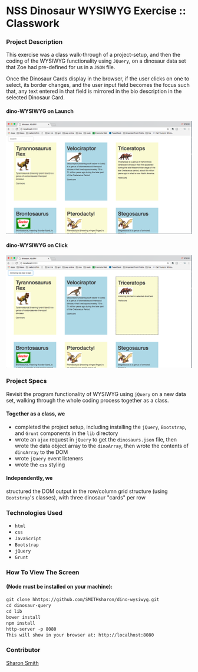 # NSS Dinosaur WYSIWYG Exercise :: Classwork

### Project Description 

This exercise was a class walk-through of a project-setup, and then the coding of the WYSIWYG functionality using `JQuery`, on a dinosaur data set that Zoe had pre-defined for us in a `JSON` file. 

Once the Dinosaur Cards display in the browser, if the user clicks on one to select, its border changes, and the user input field becomes the focus such that, any text entered in that field is mirrored in the bio description in the selected Dinosaur Card.  


#### dino-WYSIWYG on Launch
![dino-WYSIWYG on Launch](https://raw.githubusercontent.com/SMITHsharon/dino-wysiwyg/screens/screens/dino-wysiwyg%20on%20launch.png)

#### dino-WYSIWYG on Click
![dino-WYSIWYG on Click](https://raw.githubusercontent.com/SMITHsharon/dino-wysiwyg/screens/screens/dino-wysiwyg%20on%20click.png)


### Project Specs
Revisit the program functionality of WYSIWYG using `jQuery` on a new data set, walking through the whole coding process together as a class. 

#### Together as a class, we 
- completed the project setup, including installing the `jQuery`, `Bootstrap`, and `Grunt` components in the `lib` directory
- wrote an `ajax` request in `jQuery` to get the `dinosaurs.json` file, then wrote the data object array to the `dinoArray`, then wrote the contents of `dinoArray` to the DOM
- wrote `jQuery` event listeners
- wrote the `css` styling

#### Independently, we 
structured the DOM output in the row/column grid structure (using `Bootstrap`'s classes), with three dinosaur "cards" per row



### Technologies Used
- `html`
- `css`
- `JavaScript`
- `Bootstrap`
- `jQuery`
- `Grunt`


### How To View The Screen 
#### (Node must be installed on your machine):
```
git clone hhttps://github.com/SMITHsharon/dino-wysiwyg.git
cd dinosaur-query
cd lib
bower install
npm install
http-server -p 8080
This will show in your browser at: http://localhost:8080
```


### Contributor
[Sharon Smith](https://github.com/SMITHsharon)

